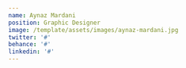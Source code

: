 ```yaml
---
name: Aynaz Mardani
position: Graphic Designer
image: /template/assets/images/aynaz-mardani.jpg
twitter: '#'
behance: '#'
linkedin: '#'
---
```


